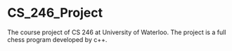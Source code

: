 # CS_246_Project
The course project of CS 246 at University of Waterloo. The project is a full chess program developed by c++.
